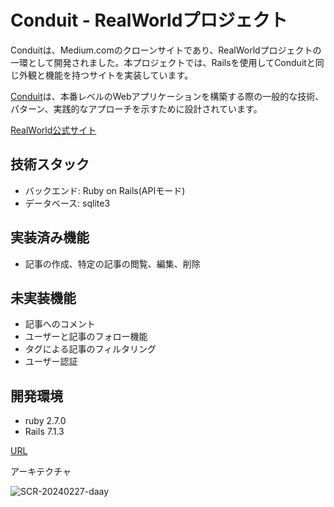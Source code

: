 # Conduit - RealWorldプロジェクト
Conduitは、Medium.comのクローンサイトであり、RealWorldプロジェクトの一環として開発されました。本プロジェクトでは、Railsを使用してConduitと同じ外観と機能を持つサイトを実装しています。

[Conduit](https://demo.realworld.io/#/)は、本番レベルのWebアプリケーションを構築する際の一般的な技術、パターン、実践的なアプローチを示すために設計されています。

[RealWorld公式サイト
](https://realworld-docs.netlify.app/)


## 技術スタック
* バックエンド: Ruby on Rails(APIモード)
* データベース: sqlite3


## 実装済み機能
* 記事の作成、特定の記事の閲覧、編集、削除

## 未実装機能
* 記事へのコメント
* ユーザーと記事のフォロー機能
* タグによる記事のフィルタリング
* ユーザー認証


## 開発環境

* ruby 2.7.0
* Rails 7.1.3

[URL](https://www.aws-hachi.net/articles)

アーキテクチャ

![SCR-20240227-daay](https://github.com/HACHI3232/realworld-api/assets/124450112/2e6104b0-5bf0-46d1-a41b-9d25a4eda558)